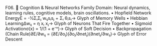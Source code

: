 F06. 🧠 Cognition & Neural Networks Family
Domain: Neural dynamics, learning rules, cognitive models, brain oscillations.
	•	Hopfield Network EnergyE = -½ΣᵢΣⱼ wᵢⱼsᵢsⱼ + Σᵢ θᵢsᵢ→ Glyph of Memory Wells
	•	Hebbian LearningΔwᵢⱼ = η xᵢ xⱼ→ Glyph of Neurons That Fire Together
	•	Sigmoid Activationσ(x) = 1/(1 + e⁻ˣ)→ Glyph of Soft Decision
	•	Backpropagation (Chain Rule)∂E/∂wᵢⱼ = (∂E/∂oⱼ)(∂oⱼ/∂netⱼ)(∂netⱼ/∂wᵢⱼ)→ Glyph of Error Descent
